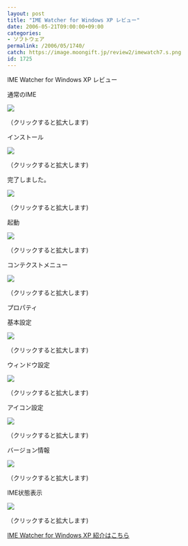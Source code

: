 ```yaml
---
layout: post
title: "IME Watcher for Windows XP レビュー"
date: 2006-05-21T09:00:00+09:00
categories:
- ソフトウェア
permalink: /2006/05/1740/
catch: https://image.moongift.jp/review2/imewatch7.s.png
id: 1725
---
```

IME Watcher for Windows XP レビュー  
<!--more-->

通常のIME

  

[![](https://image.moongift.jp/review2/imewatch1.s.png)](https://image.moongift.jp/review2/imewatch1.png)  
  
（クリックすると拡大します)

  

インストール

  

[![](https://image.moongift.jp/review2/imewatch2.s.png)](https://image.moongift.jp/review2/imewatch2.png)  
  
（クリックすると拡大します)

  

完了しました。

  

[![](https://image.moongift.jp/review2/imewatch3.s.png)](https://image.moongift.jp/review2/imewatch3.png)  
  
（クリックすると拡大します)

  

起動

  

[![](https://image.moongift.jp/review2/imewatch4.s.png)](https://image.moongift.jp/review2/imewatch4.png)  
  
（クリックすると拡大します)

  

コンテクストメニュー

  

[![](https://image.moongift.jp/review2/imewatch5.s.png)](https://image.moongift.jp/review2/imewatch5.png)  
  
（クリックすると拡大します)

  

プロパティ

  

基本設定

  

[![](https://image.moongift.jp/review2/imewatch7.s.png)](https://image.moongift.jp/review2/imewatch7.png)  
  
（クリックすると拡大します)

  

ウィンドウ設定

  

[![](https://image.moongift.jp/review2/imewatch8.s.png)](https://image.moongift.jp/review2/imewatch8.png)  
  
（クリックすると拡大します)

  

アイコン設定

  

[![](https://image.moongift.jp/review2/imewatch9.s.png)](https://image.moongift.jp/review2/imewatch9.png)  
  
（クリックすると拡大します)

  

バージョン情報

  

[![](https://image.moongift.jp/review2/imewatch10.s.png)](https://image.moongift.jp/review2/imewatch10.png)  
  
（クリックすると拡大します)

  

IME状態表示

  

[![](https://image.moongift.jp/review2/imewatch11.s.png)](https://image.moongift.jp/review2/imewatch11.png)  
  
（クリックすると拡大します)

  

[IME Watcher for Windows XP 紹介はこちら](http://fw.moongift.jp/intro/i-1739.html)


